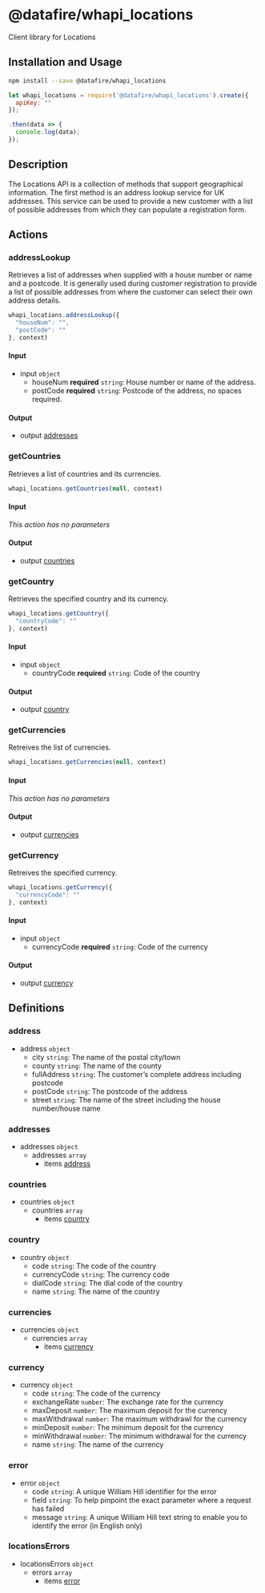 # @datafire/whapi_locations

Client library for Locations

## Installation and Usage
```bash
npm install --save @datafire/whapi_locations
```
```js
let whapi_locations = require('@datafire/whapi_locations').create({
  apiKey: ""
});

.then(data => {
  console.log(data);
});
```

## Description

The Locations API is a collection of methods that support geographical information. The first method is an address lookup service for UK addresses. This service can be used to provide a new customer with a list of possible addresses from which they can populate a registration form.

## Actions

### addressLookup
Retrieves a list of addresses when supplied with a house number or name and a postcode. It is generally used during customer registration to provide a list of possible addresses from where the customer can select their own address details.



```js
whapi_locations.addressLookup({
  "houseNum": "",
  "postCode": ""
}, context)
```

#### Input
* input `object`
  * houseNum **required** `string`: House number or name of the address.
  * postCode **required** `string`: Postcode of the address, no spaces required.

#### Output
* output [addresses](#addresses)

### getCountries
Retrieves a list of countries and its currencies.


```js
whapi_locations.getCountries(null, context)
```

#### Input
*This action has no parameters*

#### Output
* output [countries](#countries)

### getCountry
Retrieves the specified country and its currency.


```js
whapi_locations.getCountry({
  "countryCode": ""
}, context)
```

#### Input
* input `object`
  * countryCode **required** `string`: Code of the country

#### Output
* output [country](#country)

### getCurrencies
Retreives the list of currencies.


```js
whapi_locations.getCurrencies(null, context)
```

#### Input
*This action has no parameters*

#### Output
* output [currencies](#currencies)

### getCurrency
Retreives the specified currency.


```js
whapi_locations.getCurrency({
  "currencyCode": ""
}, context)
```

#### Input
* input `object`
  * currencyCode **required** `string`: Code of the currency

#### Output
* output [currency](#currency)



## Definitions

### address
* address `object`
  * city `string`: The name of the postal city/town
  * county `string`: The name of the county
  * fullAddress `string`: The customer’s complete address including postcode
  * postCode `string`: The postcode of the address
  * street `string`: The name of the street including the house number/house name

### addresses
* addresses `object`
  * addresses `array`
    * items [address](#address)

### countries
* countries `object`
  * countries `array`
    * items [country](#country)

### country
* country `object`
  * code `string`: The code of the country
  * currencyCode `string`: The currency code
  * dialCode `string`: The dial code of the country
  * name `string`: The name of the country

### currencies
* currencies `object`
  * currencies `array`
    * items [currency](#currency)

### currency
* currency `object`
  * code `string`: The code of the currency
  * exchangeRate `number`: The exchange rate for the currency
  * maxDeposit `number`: The maximum deposit for the currency
  * maxWithdrawal `number`: The maximum withdrawl for the currency
  * minDeposit `number`: The minimum deposit for the currency
  * minWithdrawal `number`: The minimum withdrawal for the currency
  * name `string`: The name of the currency

### error
* error `object`
  * code `string`: A unique William Hill identifier for the error
  * field `string`: To help pinpoint the exact parameter where a request has failed
  * message `string`: A unique William Hill text string to enable you to identify the error (in English only)

### locationsErrors
* locationsErrors `object`
  * errors `array`
    * items [error](#error)


